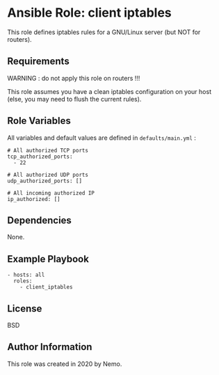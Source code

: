Ansible Role: client iptables
=========

This role defines iptables rules for a GNU/Linux server (but NOT for routers).

Requirements
------------

WARNING : do not apply this role on routers !!!

This role assumes you have a clean iptables configuration on your host (else, you may need to flush the current rules).

Role Variables
--------------

All variables and default values are defined in `defaults/main.yml` :

    # All authorized TCP ports
    tcp_authorized_ports:
      - 22
    
    # All authorized UDP ports
    udp_authorized_ports: []
    
    # All incoming authorized IP
    ip_authorized: []

Dependencies
------------

None.

Example Playbook
----------------

    - hosts: all
      roles:
        - client_iptables

License
-------

BSD

Author Information
------------------

This role was created in 2020 by Nemo.
